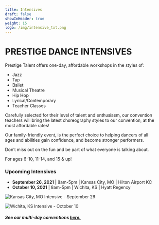 ```yaml
---
title: Intensives
draft: false
showInHeader: true
weight: 15
logo: /img/intensive_txt.png
---
```

# PRESTIGE DANCE INTENSIVES

Prestige Talent offers one-day, affordable workshops in the styles of:

* Jazz                                              
* Tap
* Ballet
* Musical Theatre
* Hip Hop
* Lyrical/Contemporary
* Teacher Classes

Carefully selected for their level of talent and enthusiasm, our convention teachers will bring the latest choreography styles to our convention, at the most affordable rates!

Our family-friendly event, is the perfect choice to helping dancers of all ages and abilities gain confidence, and become stronger performers.

Don’t miss out on the fun and be part of what everyone is talking about.

For ages 6-10, 11-14, and 15 & up!

### Upcoming Intensives

* **September 26, 2021** | 8am-5pm | Kansas City, MO | Hilton Airport KC
* **October 10, 2021** | 8am-5pm | Wichita, KS | Hyatt Regency

![](img/copy-of-feed-the-homeless-flyer-made-with-postermywall.jpg "Kansas City, MO Intensive - September 26")

![](img/copy-of-feed-the-homeless-flyer-made-with-postermywall-2.jpg "Wichita, KS Intensive - October 10")

##### See our multi-day conventions [here.](https://www.dancepnt.com/convention/)